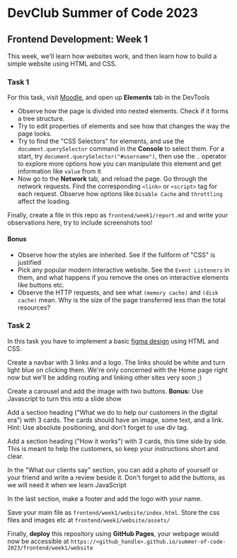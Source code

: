 # DevClub Summer of Code 2023

## Frontend Development: Week 1 

This week, we'll learn how websites work, and then learn how to build a simple website using HTML and CSS. 

### Task 1

For this task, visit [Moodle](https://moodle.iitd.ac.in), and open up **Elements** tab in the DevTools
- Observe how the page is divided into nested elements. Check if it forms a tree structure.
- Try to edit properties of elements and see how that changes the way the page looks.
- Try to find the "CSS Selectors" for elements, and use the `document.querySelector` command in the **Console** to select them. For a start, try `document.querySelector("#username")`, then use the `.` operator to explore more options how you can manipulate this element and get information like `value` from it
- Now go to the **Network** tab, and reload the page. Go through the network requests. Find the corresponding `<link>` or `<script>` tag for each request. Observe how options like `Disable Cache` and `throttling` affect the loading.

Finally, create a file in this repo as `frontend/week1/report.md` and write your observations here, try to include screenshots too!

#### Bonus
- Observe how the styles are inherited. See if the fullform of "CSS" is justified
- Pick any popular modern interactive website. See the `Event Listeners` in them, and what happens if you remove the ones on interactive elements like buttons etc.
- Observe the HTTP requests, and see what `(memory cache)` and `(disk cache)` mean. Why is the size of the page transferred less than the total resources?

### Task 2

In this task you have to implement a basic [figma design](https://www.figma.com/file/N7yxyydXHp3mFS5jW8N0Bl/E-commerce-(Website)-(Community)?type=design&t=3bpoeKePi2CJRpBb-1) using HTML and CSS. 

Create a navbar with 3 links and a logo. The links should be white and turn light blue on clicking them. We're only concerned with the Home page right now but we'll be adding routing and linking other sites very soon ;)

Create a carousel and add the image with two buttons.
**Bonus:** Use Javascript to turn this into a slide show 

Add a section heading ("What we do to help our customers in the digital era") with 3 cards. The cards should have an image, some text, and a link.
Hint: Use absolute positioning, and don't forget to use div tag.

Add a section heading ("How it works") with 3 cards, this time side by side. This is meant to help the customers, so keep your instructions short and clear.

In the "What our clients say" section, you can add a photo of yourself or your friend and write a review beside it. Don't forget to add the buttons, as we will need it when we learn JavaScript

In the last section, make a footer and add the logo with your name.

Save your main file as `frontend/week1/website/index.html`.
Store the css files and images etc at `frontend/week1/website/assets/` 

Finally, **deploy** this repository using **GitHub Pages**, your webpage would now be accessible at `https://<github_handle>.github.io/summer-of-code-2023/frontend/week1/website`
